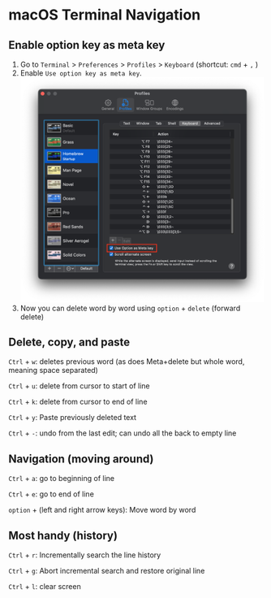 # macOS Terminal Navigation

## **Enable option key as meta key**

1. Go to `Terminal` > `Preferences` > `Profiles` > `Keyboard` (shortcut: `cmd` + `,` )
2. Enable `Use option key as meta key`.
  ![Enable meta key option](images/meta-key.png)
3. Now you can delete word by word using `option` + `delete` (forward delete)

## Delete, copy, and paste

`Ctrl` + `w`: deletes previous word (as does Meta+delete but whole word, meaning space separated)

`Ctrl` + `u`: delete from cursor to start of line

`Ctrl` + `k`: delete from cursor to end of line

`Ctrl` + `y`: Paste previously deleted text

`Ctrl` + `-`: undo from the last edit; can undo all the back to empty line

## Navigation (moving around)

`Ctrl` + `a`: go to beginning of line

`Ctrl` + `e`: go to end of line

`option` + (left and right arrow keys): Move word by word

## Most handy (history)

`Ctrl` + `r`: Incrementally search the line history

`Ctrl` + `g`: Abort incremental search and restore original line

`Ctrl` + `l`: clear screen
